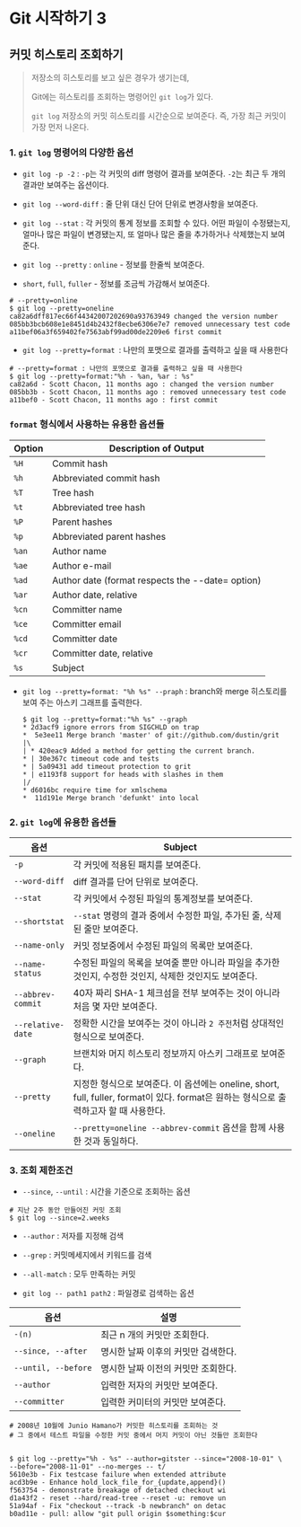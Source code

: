 

# Git 시작하기 3

## 커밋 히스토리 조회하기

> 저장소의 히스토리를 보고 싶은 경우가 생기는데, 
>
> Git에는 히스토리를 조회하는 명령어인 `git log`가 있다. 
> 
> `git log` 저장소의 커밋 히스토리를 시간순으로 보여준다. 즉, 가장 최근 커밋이 가장 먼저 나온다.



### 1. `git log` 명령어의 다양한 옵션  


- `git log -p -2`  :  `-p`는 각 커밋의 diff 명령어 결과를 보여준다. `-2`는 최근 두 개의 결과만 보여주는 옵션이다.

- `git log --word-diff` :  줄 단위 대신 단어 단위로 변경사항을 보여준다. 

- `git log --stat` :  각 커밋의 통계 정보를 조회할 수 있다. 어떤 파일이 수정됐는지, 얼마나 많은 파일이 변경됐는지, 또 얼마나 많은 줄을 추가하거나 삭제했는지 보여준다.

- `git log --pretty` : `online` - 정보를 한줄씩 보여준다. 
- `short`,  `full`, `fuller` - 정보를 조금씩 가감해서 보여준다. 
   

```
# --pretty=online
$ git log --pretty=oneline
ca82a6dff817ec66f44342007202690a93763949 changed the version number
085bb3bcb608e1e8451d4b2432f8ecbe6306e7e7 removed unnecessary test code
a11bef06a3f659402fe7563abf99ad00de2209e6 first commit
```

- `git log --pretty=format `: 나만의 포맷으로 결과를 출력하고 싶을 때 사용한다
   

```
# --pretty=format : 나만의 포맷으로 결과를 출력하고 싶을 때 사용한다
$ git log --pretty=format:"%h - %an, %ar : %s"
ca82a6d - Scott Chacon, 11 months ago : changed the version number
085bb3b - Scott Chacon, 11 months ago : removed unnecessary test code
a11bef0 - Scott Chacon, 11 months ago : first commit
```

### `format` 형식에서 사용하는 유용한 옵션들

| Option | Description of Output                    |
| ------ | ---------------------------------------- |
| `%H`   | Commit hash                              |
| `%h`   | Abbreviated commit hash                  |
| `%T`   | Tree hash                                |
| `%t`   | Abbreviated tree hash                    |
| `%P`   | Parent hashes                            |
| `%p`   | Abbreviated parent hashes                |
| `%an`  | Author name                              |
| `%ae`  | Author e-mail                            |
| `%ad`  | Author date (format respects the --date= option) |
| `%ar`  | Author date, relative                    |
| `%cn`  | Committer name                           |
| `%ce`  | Committer email                          |
| `%cd`  | Committer date                           |
| `%cr`  | Committer date, relative                 |
| `%s`   | Subject                                  |


- `git log --pretty=format: "%h %s" --praph`  : branch와 merge 히스토리를 보여 주는 아스키 그래프를 출력한다. 
   

      
      $ git log --pretty=format:"%h %s" --graph
      * 2d3acf9 ignore errors from SIGCHLD on trap
      *  5e3ee11 Merge branch 'master' of git://github.com/dustin/grit
      |\
      | * 420eac9 Added a method for getting the current branch.
      * | 30e367c timeout code and tests
      * | 5a09431 add timeout protection to grit
      * | e1193f8 support for heads with slashes in them
      |/
      * d6016bc require time for xmlschema
      *  11d191e Merge branch 'defunkt' into local
     

### 2. `git log`에 유용한 옵션들

| 옵션                | Subject                                  |
| ----------------- | ---------------------------------------- |
| `-p`              | 각 커밋에 적용된 패치를 보여준다.                      |
| `--word-diff`     | diff 결과를 단어 단위로 보여준다.                    |
| `--stat`          | 각 커밋에서 수정된 파일의 통계정보를 보여준다.               |
| `--shortstat`     | `--stat` 명령의 결과 중에서 수정한 파일, 추가된 줄, 삭제된 줄만 보여준다. |
| `--name-only`     | 커밋 정보중에서 수정된 파일의 목록만 보여준다.               |
| `--name-status`   | 수정된 파일의 목록을 보여줄 뿐만 아니라 파일을 추가한 것인지, 수정한 것인지, 삭제한 것인지도 보여준다. |
| `--abbrev-commit` | 40자 짜리 SHA-1 체크섬을 전부 보여주는 것이 아니라 처음 몇 자만 보여준다. |
| `--relative-date` | 정확한 시간을 보여주는 것이 아니라 `2 주전`처럼 상대적인 형식으로 보여준다. |
| `--graph`         | 브랜치와 머지 히스토리 정보까지 아스키 그래프로 보여준다.         |
| `--pretty`        | 지정한 형식으로 보여준다. 이 옵션에는 oneline, short, full, fuller, format이 있다. format은 원하는 형식으로 출력하고자 할 때 사용한다. |
| `--oneline`       | `--pretty=oneline --abbrev-commit` 옵션을 함께 사용한 것과 동일하다. |


### 3. 조회 제한조건 

- `--since`, `--until`  : 시간을 기준으로 조회하는 옵션

```
# 지난 2주 동안 만들어진 커밋 조회
$ git log --since=2.weeks
```


- `--author` : 저자를 지정해 검색 

- `--grep` : 커밋메세지에서 키워드를 검색

- `--all-match` : 모두 만족하는 커밋

- `git log -- path1 path2` : 파일경로 검색하는 옵션 


| 옵션                  | 설명                   |
| ------------------- | -------------------- |
| `-(n)`              | 최근 n 개의 커밋만 조회한다.    |
| `--since, --after`  | 명시한 날짜 이후의 커밋만 검색한다. |
| `--until, --before` | 명시한 날짜 이전의 커밋만 조회한다. |
| `--author`          | 입력한 저자의 커밋만 보여준다.    |
| `--committer`       | 입력한 커미터의 커밋만 보여준다.   |


```
# 2008년 10월에 Junio Hamano가 커밋한 히스토리를 조회하는 것
# 그 중에서 테스트 파일을 수정한 커밋 중에서 머지 커밋이 아닌 것들만 조회한다


$ git log --pretty="%h - %s" --author=gitster --since="2008-10-01" \
--before="2008-11-01" --no-merges -- t/
5610e3b - Fix testcase failure when extended attribute
acd3b9e - Enhance hold_lock_file_for_{update,append}()
f563754 - demonstrate breakage of detached checkout wi
d1a43f2 - reset --hard/read-tree --reset -u: remove un
51a94af - Fix "checkout --track -b newbranch" on detac
b0ad11e - pull: allow "git pull origin $something:$cur
```




